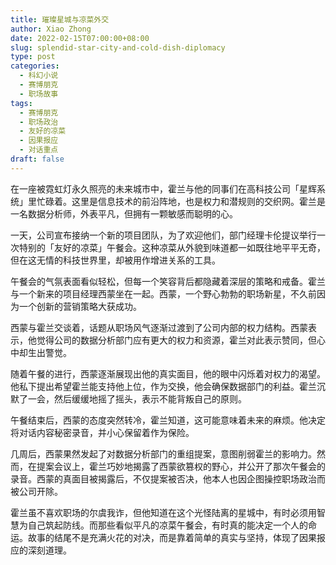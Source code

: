 ```yaml
---
title: 璀璨星城与凉菜外交
author: Xiao Zhong
date: 2022-02-15T07:00:00+08:00
slug: splendid-star-city-and-cold-dish-diplomacy
type: post
categories:
  - 科幻小说
  - 赛博朋克
  - 职场故事
tags:
  - 赛博朋克
  - 职场政治
  - 友好的凉菜
  - 因果报应
  - 对话重点
draft: false
---
```


在一座被霓虹灯永久照亮的未来城市中，霍兰与他的同事们在高科技公司「星辉系统」里忙碌着。这里是信息技术的前沿阵地，也是权力和潜规则的交织网。霍兰是一名数据分析师，外表平凡，但拥有一颗敏感而聪明的心。

一天，公司宣布接纳一个新的项目团队，为了欢迎他们，部门经理卡伦提议举行一次特别的「友好的凉菜」午餐会。这种凉菜从外貌到味道都一如既往地平平无奇，但在这无情的科技世界里，却被用作增进关系的工具。

午餐会的气氛表面看似轻松，但每一个笑容背后都隐藏着深层的策略和戒备。霍兰与一个新来的项目经理西蒙坐在一起。西蒙，一个野心勃勃的职场新星，不久前因为一个创新的营销策略大获成功。

西蒙与霍兰交谈着，话题从职场风气逐渐过渡到了公司内部的权力结构。西蒙表示，他觉得公司的数据分析部门应有更大的权力和资源，霍兰对此表示赞同，但心中却生出警觉。

随着午餐的进行，西蒙逐渐展现出他的真实面目，他的眼中闪烁着对权力的渴望。他私下提出希望霍兰能支持他上位，作为交换，他会确保数据部门的利益。霍兰沉默了一会，然后缓缓地摇了摇头，表示不能背叛自己的原则。

午餐结束后，西蒙的态度突然转冷，霍兰知道，这可能意味着未来的麻烦。他决定将对话内容秘密录音，并小心保留着作为保险。

几周后，西蒙果然发起了对数据分析部门的重组提案，意图削弱霍兰的影响力。然而，在提案会议上，霍兰巧妙地揭露了西蒙欲篡权的野心，并公开了那次午餐会的录音。西蒙的真面目被揭露后，不仅提案被否决，他本人也因企图操控职场政治而被公司开除。

霍兰虽不喜欢职场的尔虞我诈，但他知道在这个光怪陆离的星城中，有时必须用智慧为自己筑起防线。而那些看似平凡的凉菜午餐会，有时真的能决定一个人的命运。故事的结尾不是充满火花的对决，而是靠着简单的真实与坚持，体现了因果报应的深刻道理。